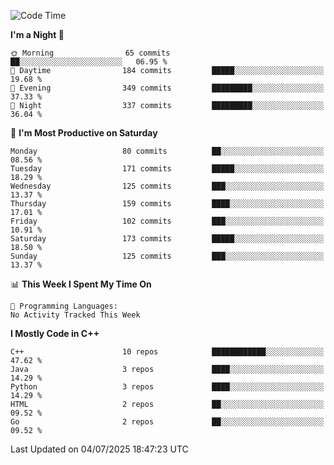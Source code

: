 <!--START_SECTION:waka-->
![Code Time](http://img.shields.io/badge/Code%20Time-402%20hrs%2049%20mins-blue)

**I'm a Night 🦉** 

```text
🌞 Morning                65 commits          ██░░░░░░░░░░░░░░░░░░░░░░░   06.95 % 
🌆 Daytime                184 commits         █████░░░░░░░░░░░░░░░░░░░░   19.68 % 
🌃 Evening                349 commits         █████████░░░░░░░░░░░░░░░░   37.33 % 
🌙 Night                  337 commits         █████████░░░░░░░░░░░░░░░░   36.04 % 
```
📅 **I'm Most Productive on Saturday** 

```text
Monday                   80 commits          ██░░░░░░░░░░░░░░░░░░░░░░░   08.56 % 
Tuesday                  171 commits         █████░░░░░░░░░░░░░░░░░░░░   18.29 % 
Wednesday                125 commits         ███░░░░░░░░░░░░░░░░░░░░░░   13.37 % 
Thursday                 159 commits         ████░░░░░░░░░░░░░░░░░░░░░   17.01 % 
Friday                   102 commits         ███░░░░░░░░░░░░░░░░░░░░░░   10.91 % 
Saturday                 173 commits         █████░░░░░░░░░░░░░░░░░░░░   18.50 % 
Sunday                   125 commits         ███░░░░░░░░░░░░░░░░░░░░░░   13.37 % 
```


📊 **This Week I Spent My Time On** 

```text
💬 Programming Languages: 
No Activity Tracked This Week
```

**I Mostly Code in C++** 

```text
C++                      10 repos            ████████████░░░░░░░░░░░░░   47.62 % 
Java                     3 repos             ████░░░░░░░░░░░░░░░░░░░░░   14.29 % 
Python                   3 repos             ████░░░░░░░░░░░░░░░░░░░░░   14.29 % 
HTML                     2 repos             ██░░░░░░░░░░░░░░░░░░░░░░░   09.52 % 
Go                       2 repos             ██░░░░░░░░░░░░░░░░░░░░░░░   09.52 % 
```




 Last Updated on 04/07/2025 18:47:23 UTC
<!--END_SECTION:waka-->
